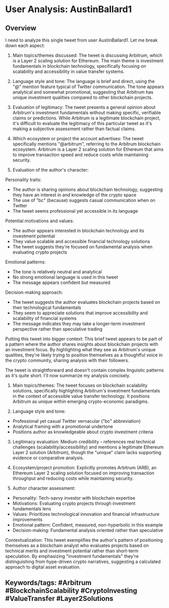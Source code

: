 # User Analysis: AustinBallard1

## Overview

<think>
I need to analyze this single tweet from user AustinBallard1. Let me break down each aspect:

1. Main topics/themes discussed:
The tweet is discussing Arbitrum, which is a Layer 2 scaling solution for Ethereum. The main theme is investment fundamentals in blockchain technology, specifically focusing on scalability and accessibility in value transfer systems.

2. Language style and tone:
The language is brief and direct, using the "@" mention feature typical of Twitter communication. The tone appears analytical and somewhat promotional, suggesting that Arbitrum has unique investment qualities compared to other blockchain projects.

3. Evaluation of legitimacy:
The tweet presents a general opinion about Arbitrum's investment fundamentals without making specific, verifiable claims or predictions. While Arbitrum is a legitimate blockchain project, it's difficult to evaluate the legitimacy of this particular tweet as it's making a subjective assessment rather than factual claims.

4. Which ecosystem or project the account advertises:
The tweet specifically mentions "@arbitrum", referring to the Arbitrum blockchain ecosystem. Arbitrum is a Layer 2 scaling solution for Ethereum that aims to improve transaction speed and reduce costs while maintaining security.

5. Evaluation of the author's character:

Personality traits:
- The author is sharing opinions about blockchain technology, suggesting they have an interest in and knowledge of the crypto space
- The use of "bc" (because) suggests casual communication when on Twitter
- The tweet seems professional yet accessible in its language

Potential motivations and values:
- The author appears interested in blockchain technology and its investment potential
- They value scalable and accessible financial technology solutions
- The tweet suggests they're focused on fundamental analysis when evaluating crypto projects

Emotional patterns:
- The tone is relatively neutral and analytical
- No strong emotional language is used in this tweet
- The message appears confident but measured

Decision-making approach:
- The tweet suggests the author evaluates blockchain projects based on their technological fundamentals
- They seem to appreciate solutions that improve accessibility and scalability of financial systems
- The message indicates they may take a longer-term investment perspective rather than speculative trading

Putting this tweet into bigger context:
This brief tweet appears to be part of a pattern where the author shares insights about blockchain projects with an investment focus. By highlighting what they see as Arbitrum's unique qualities, they're likely trying to position themselves as a thoughtful voice in the crypto community, sharing analysis with their followers.

The tweet is straightforward and doesn't contain complex linguistic patterns as it's quite short. I'll now summarize my analysis concisely.
</think>

1. Main topics/themes:
The tweet focuses on blockchain scalability solutions, specifically highlighting Arbitrum's investment fundamentals in the context of accessible value transfer technology. It positions Arbitrum as unique within emerging crypto-economic paradigms.

2. Language style and tone:
- Professional yet casual Twitter vernacular ("bc" abbreviation)
- Analytical framing with a promotional undertone
- Positions author as knowledgeable about crypto investment criteria

3. Legitimacy evaluation:
Medium credibility - references real technical challenges (scalability/accessibility) and mentions a legitimate Ethereum Layer 2 solution (Arbitrum), though the "unique" claim lacks supporting evidence or comparative analysis.

4. Ecosystem/project promotion:
Explicitly promotes Arbitrum (ARB), an Ethereum Layer 2 scaling solution focused on improving transaction throughput and reducing costs while maintaining security.

5. Author character assessment:
- Personality: Tech-savvy investor with blockchain expertise
- Motivations: Evaluating crypto projects through investment fundamentals lens
- Values: Prioritizes technological innovation and financial infrastructure improvements
- Emotional pattern: Confident, measured, non-hyperbolic in this example
- Decision-making: Fundamental analysis oriented rather than speculative

Contextualization:
This tweet exemplifies the author's pattern of positioning themselves as a blockchain analyst who evaluates projects based on technical merits and investment potential rather than short-term speculation. By emphasizing "investment fundamentals" they're distinguishing from hype-driven crypto narratives, suggesting a calculated approach to digital asset evaluation.

Keywords/tags:
#Arbitrum #BlockchainScalability #CryptoInvesting #ValueTransfer #Layer2Solutions
---
